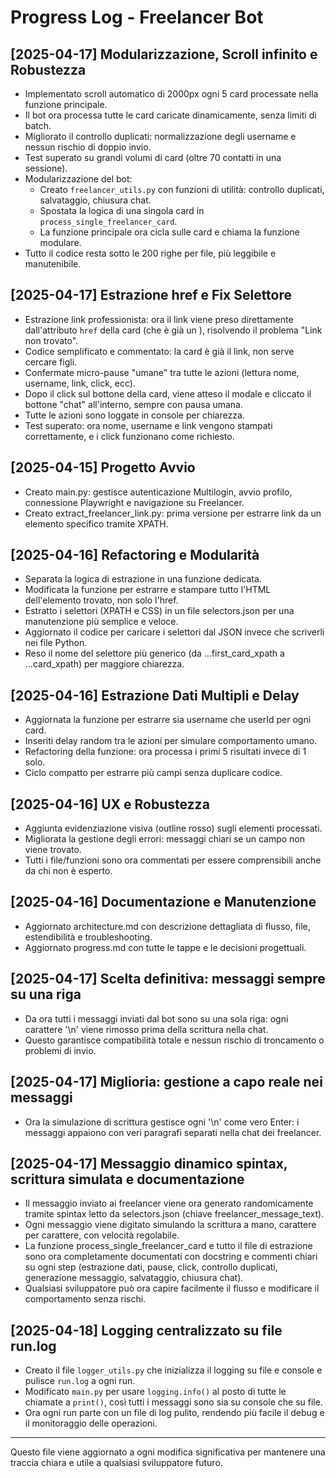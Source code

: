 # Progress Log - Freelancer Bot

## [2025-04-17] Modularizzazione, Scroll infinito e Robustezza
- Implementato scroll automatico di 2000px ogni 5 card processate nella funzione principale.
- Il bot ora processa tutte le card caricate dinamicamente, senza limiti di batch.
- Migliorato il controllo duplicati: normalizzazione degli username e nessun rischio di doppio invio.
- Test superato su grandi volumi di card (oltre 70 contatti in una sessione).
- Modularizzazione del bot:
  - Creato `freelancer_utils.py` con funzioni di utilità: controllo duplicati, salvataggio, chiusura chat.
  - Spostata la logica di una singola card in `process_single_freelancer_card`.
  - La funzione principale ora cicla sulle card e chiama la funzione modulare.
- Tutto il codice resta sotto le 200 righe per file, più leggibile e manutenibile.

## [2025-04-17] Estrazione href e Fix Selettore
- Estrazione link professionista: ora il link viene preso direttamente dall'attributo `href` della card (che è già un <a>), risolvendo il problema "Link non trovato".
- Codice semplificato e commentato: la card è già il link, non serve cercare <a> figli.
- Confermate micro-pause "umane" tra tutte le azioni (lettura nome, username, link, click, ecc).
- Dopo il click sul bottone della card, viene atteso il modale e cliccato il bottone "chat" all'interno, sempre con pausa umana.
- Tutte le azioni sono loggate in console per chiarezza.
- Test superato: ora nome, username e link vengono stampati correttamente, e i click funzionano come richiesto.

## [2025-04-15] Progetto Avvio
- Creato main.py: gestisce autenticazione Multilogin, avvio profilo, connessione Playwright e navigazione su Freelancer.
- Creato extract_freelancer_link.py: prima versione per estrarre link da un elemento specifico tramite XPATH.

## [2025-04-16] Refactoring e Modularità
- Separata la logica di estrazione in una funzione dedicata.
- Modificata la funzione per estrarre e stampare tutto l'HTML dell'elemento trovato, non solo l'href.
- Estratto i selettori (XPATH e CSS) in un file selectors.json per una manutenzione più semplice e veloce.
- Aggiornato il codice per caricare i selettori dal JSON invece che scriverli nei file Python.
- Reso il nome del selettore più generico (da ...first_card_xpath a ...card_xpath) per maggiore chiarezza.

## [2025-04-16] Estrazione Dati Multipli e Delay
- Aggiornata la funzione per estrarre sia username che userId per ogni card.
- Inseriti delay random tra le azioni per simulare comportamento umano.
- Refactoring della funzione: ora processa i primi 5 risultati invece di 1 solo.
- Ciclo compatto per estrarre più campi senza duplicare codice.

## [2025-04-16] UX e Robustezza
- Aggiunta evidenziazione visiva (outline rosso) sugli elementi processati.
- Migliorata la gestione degli errori: messaggi chiari se un campo non viene trovato.
- Tutti i file/funzioni sono ora commentati per essere comprensibili anche da chi non è esperto.

## [2025-04-16] Documentazione e Manutenzione
- Aggiornato architecture.md con descrizione dettagliata di flusso, file, estendibilità e troubleshooting.
- Aggiornato progress.md con tutte le tappe e le decisioni progettuali.


## [2025-04-17] Scelta definitiva: messaggi sempre su una riga
- Da ora tutti i messaggi inviati dal bot sono su una sola riga: ogni carattere '\n' viene rimosso prima della scrittura nella chat.
- Questo garantisce compatibilità totale e nessun rischio di troncamento o problemi di invio.

## [2025-04-17] Miglioria: gestione a capo reale nei messaggi
- Ora la simulazione di scrittura gestisce ogni '\n' come vero Enter: i messaggi appaiono con veri paragrafi separati nella chat dei freelancer.

## [2025-04-17] Messaggio dinamico spintax, scrittura simulata e documentazione
- Il messaggio inviato ai freelancer viene ora generato randomicamente tramite spintax letto da selectors.json (chiave freelancer_message_text).
- Ogni messaggio viene digitato simulando la scrittura a mano, carattere per carattere, con velocità regolabile.
- La funzione process_single_freelancer_card e tutto il file di estrazione sono ora completamente documentati con docstring e commenti chiari su ogni step (estrazione dati, pause, click, controllo duplicati, generazione messaggio, salvataggio, chiusura chat).
- Qualsiasi sviluppatore può ora capire facilmente il flusso e modificare il comportamento senza rischi.

## [2025-04-18] Logging centralizzato su file run.log
- Creato il file `logger_utils.py` che inizializza il logging su file e console e pulisce `run.log` a ogni run.
- Modificato `main.py` per usare `logging.info()` al posto di tutte le chiamate a `print()`, così tutti i messaggi sono sia su console che su file.
- Ora ogni run parte con un file di log pulito, rendendo più facile il debug e il monitoraggio delle operazioni.

---

Questo file viene aggiornato a ogni modifica significativa per mantenere una traccia chiara e utile a qualsiasi sviluppatore futuro.

